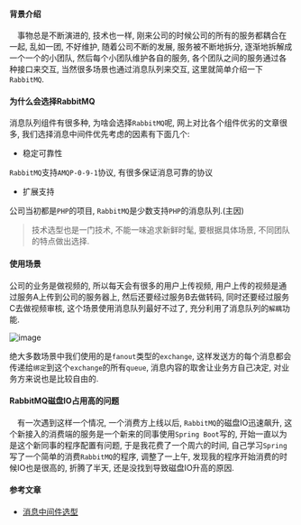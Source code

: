 #### 背景介绍

&emsp;事物总是不断演进的, 技术也一样, 刚来公司的时候公司的所有的服务都耦合在一起, 乱如一团, 不好维护, 随着公司不断的发展, 服务被不断地拆分, 逐渐地拆解成一个一个的小团队, 然后每个小团队维护各自的服务, 各个团队之间的服务通过各种接口来交互, 当然很多场景也通过消息队列来交互, 这里就简单介绍一下`RabbitMQ`.

#### 为什么会选择RabbitMQ

消息队列组件有很多种, 为啥会选择`RabbitMQ`呢, 网上对比各个组件优劣的文章很多, 我们选择消息中间件优先考虑的因素有下面几个:

* 稳定可靠性

`RabbitMQ`支持`AMQP-0-9-1`协议, 有很多保证消息可靠的协议


* 扩展支持

公司当初都是`PHP`的项目, `RabbitMQ`是少数支持`PHP`的消息队列.(主因)

> 技术选型也是一门技术, 不能一味追求新鲜时髦, 要根据具体场景, 不同团队的特点做出选择.


#### 使用场景

公司的业务是做视频的, 所以每天会有很多的用户上传视频, 用户上传的视频是通过服务A上传到公司的服务器上, 然后还要经过服务B去做转码, 同时还要经过服务C去做视频审核, 这个场景使用消息队列最好不过了, 充分利用了消息队列的`解耦`功能.

![image](https://user-images.githubusercontent.com/7486508/42719951-396c7130-8751-11e8-9ca6-a64083437a17.png)

绝大多数场景中我们使用的是`fanout`类型的`exchange`, 这样发送方的每个消息都会传递给`绑定`到这个`exchange`的所有`queue`, 消息内容的取舍让业务方自己决定, 对业务方来说也是比较自由的.


#### RabbitMQ磁盘IO占用高的问题

&emsp;有一次遇到这样一个情况, 一个消费方上线以后, `RabbitMQ`的磁盘IO迅速飙升, 这个新接入的消费端的服务是一个新来的同事使用`Spring Boot`写的, 开始一直以为是这个新同事的程序配置有问题, 于是我花费了一个周六的时间, 自己学习`Spring`写了一个简单的消费`RabbitMQ`的程序, 调整了一上午, 发现我的程序开始消费的时候IO也是很高的, 折腾了半天, 还是没找到导致磁盘IO升高的原因. 

#### 参考文章

* [消息中间件选型](http://www.infoq.com/cn/articles/kafka-vs-rabbitmq)
